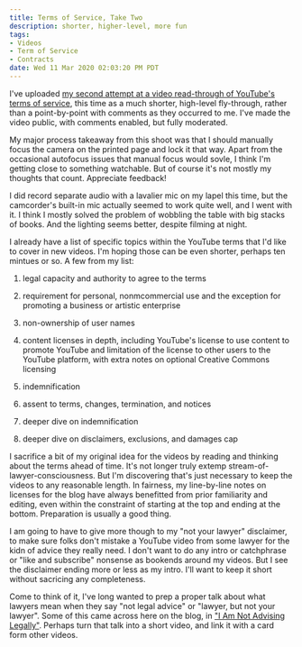 ```yaml
---
title: Terms of Service, Take Two
description: shorter, higher-level, more fun
tags:
- Videos
- Term of Service
- Contracts
date: Wed 11 Mar 2020 02:03:20 PM PDT
---
```


I've uploaded [my second attempt at a video read-through of YouTube's terms of service](https://www.youtube.com/watch?v=Qhr392gpklc), this time as a much shorter, high-level fly-through, rather than a point-by-point with comments as they occurred to me.  I've made the video public, with comments enabled, but fully moderated.

My major process takeaway from this shoot was that I should manually focus the camera on the printed page and lock it that way.  Apart from the occasional autofocus issues that manual focus would sovle, I think I'm getting close to something watchable.  But of course it's not mostly my thoughts that count.  Appreciate feedback!

I did record separate audio with a lavalier mic on my lapel this time, but the camcorder's built-in mic actually seemed to work quite well, and I went with it.  I think I mostly solved the problem of wobbling the table with big stacks of books.  And the lighting seems better, despite filming at night.

I already have a list of specific topics within the YouTube terms that I'd like to cover in new videos.  I'm hoping those can be even shorter, perhaps ten mintues or so.  A few from my list:

1.  legal capacity and authority to agree to the terms

2.  requirement for personal, nonmcommercial use and the exception for promoting a business or artistic enterprise

3.  non-ownership of user names

4.  content licenses in depth, including YouTube's license to use content to promote YouTube and limitation of the license to other users to the YouTube platform, with extra notes on optional Creative Commons licensing

5.  indemnification

6.  assent to terms, changes, termination, and notices

7.  deeper dive on indemnification

8.  deeper dive on disclaimers, exclusions, and damages cap

I sacrifice a bit of my original idea for the videos by reading and thinking about the terms ahead of time.  It's not longer truly extemp stream-of-lawyer-consciousness.  But I'm discovering that's just necessary to keep the videos to any reasonable length.  In fairness, my line-by-line notes on licenses for the blog have always benefitted from prior familiarity and editing, even within the constraint of starting at the top and ending at the bottom.  Preparation is usually a good thing.

I am going to have to give more though to my "not your lawyer" disclaimer, to make sure folks don't mistake a YouTube video from some lawyer for the kidn of advice they really need.  I don't want to do any intro or catchphrase or "like and subscribe" nonsense as bookends around my videos.  But I see the disclaimer ending more or less as my intro.  I'll want to keep it short without sacricing any completeness.

Come to think of it, I've long wanted to prep a proper talk about what lawyers mean when they say "not legal advice" or "lawyer, but not your lawyer".  Some of this came across here on the blog, in ["I Am Not Advising Legally"](https://writing.kemitchell.com/2019/11/30/Legal-Advice.html).  Perhaps turn that talk into a short video, and link it with a card form other videos.
